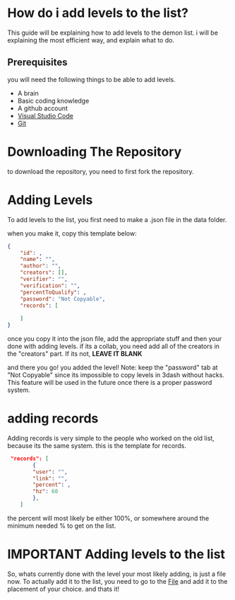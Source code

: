 # How do i add levels to the list?

This guide will be explaining how to add levels to the demon list.
i will be explaining the most efficient way, and explain what to do.

## Prerequisites

you will need the following things to be able to add levels.

- A brain
- Basic coding knowledge
- A github account
- [Visual Studio Code](https://code.visualstudio.com/)
- [Git](https://git-scm.com/)

# Downloading The Repository
to download the repository, you need to first fork the repository.
[](.github-assets/1.png)
# Adding Levels

To add levels to the list, you first need to make a .json file in the data folder.

when you make it, copy this template below:

```json
{
    "id": ,
    "name": "",
    "author": "",
    "creators": [],
    "verifier": "",
    "verification": "",
    "percentToQualify": ,
    "password": "Not Copyable",
    "records": [
       
    ]
}
```
once you copy it into the json file, add the appropriate stuff and then your done with adding levels.
if its a collab, you need add all of the creators in the "creators" part. If its not, **LEAVE IT BLANK**

and there you go! you added the level!
Note: keep the "password" tab at "Not Copyable" since its impossible to copy levels in 3dash without hacks. This feature will be used in the future once there is a proper password system.

# adding records
Adding records is very simple to the people who worked on the old list, because its the same system.
this is the template for records.

```json
 "records": [
        {
        "user": "",
        "link": "",
        "percent": ,
        "hz": 60
        },
    ]
```
the percent will most likely be either 100%, or somewhere around the minimum needed % to get on the list.

# **IMPORTANT** Adding levels to the list
So, whats currently done with the level your most likely adding, is just a file now. To actually add it to the list, you need to go to the [File](data/_editors.json) and add it to the placement of your choice. and thats it!